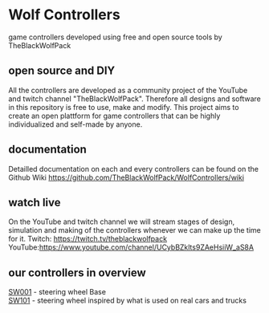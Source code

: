 # Wolf Controllers
game controllers developed using free and open source tools by TheBlackWolfPack

## open source and DIY
All the controllers are developed as a community project of the YouTube and twitch channel "TheBlackWolfPack". Therefore all designs and software in this repository is free to use, make and modify. This project aims to create an open plattform for game controllers that can be highly individualized and self-made by anyone.

## documentation
Detailled documentation on each and every controllers can be found on the Github Wiki https://github.com/TheBlackWolfPack/WolfControllers/wiki

## watch live
On the YouTube and twitch channel we will stream stages of design, simulation and making of the controllers whenever we can make up the time for it.
Twitch: https://twitch.tv/theblackwolfpack
YouTube:https://www.youtube.com/channel/UCybBZklts9ZAeHsiiW_aS8A

## our controllers in overview
[SW001](https://theblackwolfpack.github.io/WolfControllers/SW001) - steering wheel Base  
[SW101](https://theblackwolfpack.github.io/WolfControllers/SW101) - steering wheel inspired by what is used on real cars and trucks
